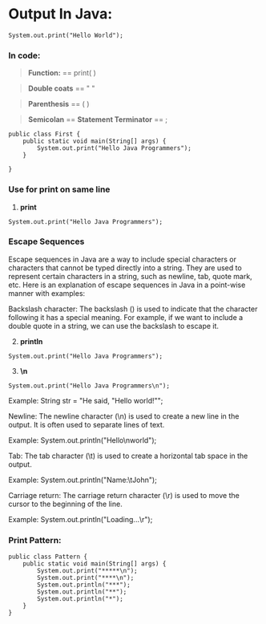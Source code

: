 # Output In Java:

```
System.out.print("Hello World");
```

### In code:

> **Function:** == print( )

> **Double coats** == " "

> **Parenthesis** == ( )

> **Semicolan** == **Statement Terminator** == ;

```
public class First {
    public static void main(String[] args) {
        System.out.print("Hello Java Programmers");
    }

}
```

### Use for print on same line

1. **print**

```
System.out.print("Hello Java Programmers");
```

### Escape Sequences

Escape sequences in Java are a way to include special characters or characters that cannot be typed directly into a string. They are used to represent certain characters in a string, such as newline, tab, quote mark, etc. Here is an explanation of escape sequences in Java in a point-wise manner with examples:

Backslash character: The backslash () is used to indicate that the character following it has a special meaning. For example, if we want to include a double quote in a string, we can use the backslash to escape it.

2. **println**

```
System.out.print("Hello Java Programmers");
```

3. **\n**

```
System.out.print("Hello Java Programmers\n");
```

Example: String str = "He said, \"Hello world!\"";

Newline: The newline character (\n) is used to create a new line in the output. It is often used to separate lines of text.

Example: System.out.println("Hello\nworld");

Tab: The tab character (\t) is used to create a horizontal tab space in the output.

Example: System.out.println("Name:\tJohn");

Carriage return: The carriage return character (\r) is used to move the cursor to the beginning of the line.

Example: System.out.println("Loading...\r");

### Print Pattern:

```
public class Pattern {
    public static void main(String[] args) {
        System.out.print("*****\n");
        System.out.print("****\n");
        System.out.println("***");
        System.out.println("**");
        System.out.println("*");
    }
}
```
